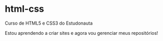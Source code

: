 # html-css
 Curso de HTML5 e CSS3 do Estudonauta

Estou aprendendo a criar sites e agora vou gerenciar meus repositórios!